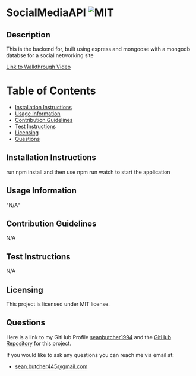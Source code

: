 # SocialMediaAPI ![MIT](https://img.shields.io/badge/License-MIT-brightgreen)

  ## Description
  This is the backend for, built using express and mongoose with a mongodb databse for a social networking site

  [Link to Walkthrough Video](https://drive.google.com/file/d/1rcii4DguU5hRZ_htWzD9xTW8pQmbhlOs/view)

  # Table of Contents
  - [Installation Instructions](#installation-instructions)
  - [Usage Information](#usage-information)
  - [Contribution Guidelines](#contribution-guidelines)
  - [Test Instructions](#test-instructions)
  - [Licensing](#licensing)
  - [Questions](#questions)
  
  ## Installation Instructions
  run npm install and then use npm run watch to start the application
  
  ## Usage Information
  "N/A"
  
  ## Contribution Guidelines
  N/A
  
  ## Test Instructions
  N/A
  
  ## Licensing 
  This project is licensed under MIT license.
  
  ## Questions
  Here is a link to my GitHub Profile [seanbutcher1994](https://github.com/seanbutcher1994) and the [GitHub Repository](https://github.com/seanbutcher1994/SocialMediaAPI) for this project.
  
  If you would like to ask any questions you can reach me via email at:
  - sean.butcher445@gmail.com